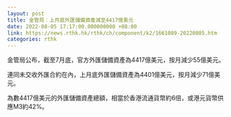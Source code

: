 ```yaml
---
layout: post
title: 金管局：上月底外匯儲備資產減至4417億美元
date: 2022-08-05 17:17:00.000000000 +08:00
link: https://news.rthk.hk/rthk/ch/component/k2/1661089-20220805.htm
categories: rthk
---
```


金管局公布，截至7月底，官方外匯儲備資產為4417億美元，按月減少55億美元。

連同未交收外匯合約在內，上月底外匯儲備資產為4401億美元，按月減少71億美元。

為數4417億美元的外匯儲備資產總額，相當於香港流通貨幣約6倍，或港元貨幣供應M3約42%。

